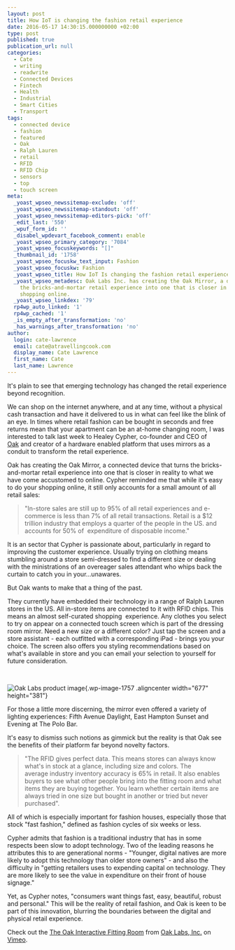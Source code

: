 ```yaml
---
layout: post
title: How IoT is changing the fashion retail experience
date: 2016-05-17 14:30:15.000000000 +02:00
type: post
published: true
publication_url: null
categories:
  - Cate
  - writing
  - readwrite
  - Connected Devices
  - Fintech
  - Health
  - Industrial
  - Smart Cities
  - Transport
tags:
  - connected device
  - fashion
  - featured
  - Oak
  - Ralph Lauren
  - retail
  - RFID
  - RFID Chip
  - sensors
  - top
  - touch screen
meta:
  _yoast_wpseo_newssitemap-exclude: 'off'
  _yoast_wpseo_newssitemap-standout: 'off'
  _yoast_wpseo_newssitemap-editors-pick: 'off'
  _edit_last: '550'
  _wpuf_form_id: ''
  _disabel_wpdevart_facebook_comment: enable
  _yoast_wpseo_primary_category: '7084'
  _yoast_wpseo_focuskeywords: "[]"
  _thumbnail_id: '1758'
  _yoast_wpseo_focuskw_text_input: Fashion
  _yoast_wpseo_focuskw: Fashion
  _yoast_wpseo_title: How IoT Is changing the fashion retail experience
  _yoast_wpseo_metadesc: Oak Labs Inc. has creating the Oak Mirror, a device turning
    the bricks-and-mortar retail experience into one that is closer in reality of
    shopping online.
  _yoast_wpseo_linkdex: '79'
  rp4wp_auto_linked: '1'
  rp4wp_cached: '1'
  _is_empty_after_transformation: 'no'
  _has_warnings_after_transformation: 'no'
author:
  login: cate-lawrence
  email: cate@atravellingcook.com
  display_name: Cate Lawrence
  first_name: Cate
  last_name: Lawrence
---
```

It's plain to see that emerging technology has changed the retail
experience beyond recognition.

We can shop on the internet anywhere, and at any time, without a
physical cash transaction and have it delivered to us in what can feel
like the blink of an eye. In times where retail fashion can be bought in
seconds and free returns mean that your apartment can be an at-home
changing room, I was interested to talk last week to Healey Cypher,
co-founder and CEO of [Oak](http://www.oaklabs.is/) and creator of a
hardware enabled platform that uses mirrors as a conduit to transform
the retail experience.

Oak has creating the Oak Mirror, a connected device that turns the
bricks-and-mortar retail experience into one that is closer in reality
to what we have come accustomed to online. Cypher reminded me that while
it's easy to do your shopping online, it still only accounts for a small
amount of all retail sales:

> "In-store sales are still up to 95% of all retail experiences and
> e-commerce is less than 7% of all retail transactions. Retail is a
> \$12 trillion industry that employs a quarter of the people in the US.
> and accounts for 50% of  expenditure of disposable income."

It is an sector that Cypher is passionate about, particularly in regard
to improving the customer experience. Usually trying on clothing means
stumbling around a store semi-dressed to find a different size or
dealing with the ministrations of an overeager sales attendant who whips
back the curtain to catch you in your...unawares.

But Oak wants to make that a thing of the past.

They currently have embedded their technology in a range of Ralph Lauren
stores in the US. All in-store items are connected to it with RFID
chips. This means an almost self-curated shopping  experience. Any
clothes you select to try on appear on a connected touch screen which is
part of the dressing room mirror. Need a new size or a different color?
Just tap the screen and a store assistant - each outfitted with a
corresponding iPad - brings you your choice. The screen also offers you
styling recommendations based on what's available in store and you can
email your selection to yourself for future consideration.

 

![Oak Labs product
image](rw-import/Oak-Labs-product-image-1024x576.jpg){.wp-image-1757
.aligncenter width="677" height="381"}

For those a little more discerning, the mirror even offered a variety of
lighting experiences: Fifth Avenue Daylight, East Hampton Sunset and
Evening at The Polo Bar.

It's easy to dismiss such notions as gimmick but the reality is that Oak
see the benefits of their platform far beyond novelty factors.

> "The RFID gives perfect data. This means stores can always know what's
> in stock at a glance, including size and colors. The average industry
> inventory accuracy is 65% in retail. It also enables buyers to see
> what other people bring into the fitting room and what items they are
> buying together. You learn whether certain items are always tried in
> one size but bought in another or tried but never purchased".

All of which is especially important for fashion houses, especially
those that stock "fast fashion," defined as fashion cycles of six weeks
or less.

Cypher admits that fashion is a traditional industry that has in some
respects been slow to adopt technology. Two of the leading reasons he
attributes this to are generational norms - "Younger, digital natives
are more likely to adopt this technology than older store owners" - and
also the difficulty in "getting retailers uses to expending capital on
technology. They are more likely to see the value in expenditure on
their front of house signage."

Yet, as Cypher notes, "consumers want things fast, easy, beautiful,
robust and personal." This will be the reality of retail fashion, and
Oak is keen to be part of this innovation, blurring the boundaries
between the digital and physical retail experience.

Check out the [The Oak Interactive Fitting
Room](https://vimeo.com/141758597) from [Oak Labs,
Inc.](https://vimeo.com/oaklabs) on [Vimeo](https://vimeo.com).
